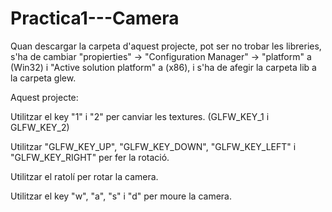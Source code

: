 # Practica1---Camera
Quan descargar la carpeta d'aquest projecte, pot ser no trobar les libreries, s'ha de cambiar "propierties" -> "Configuration Manager" -> "platform" a (Win32) i "Active solution platform" a (x86), i s'ha de afegir la carpeta lib a la carpeta glew.

Aquest projecte:

Utilitzar el key "1" i "2" per canviar les textures. (GLFW_KEY_1 i GLFW_KEY_2)

Utilitzar "GLFW_KEY_UP", "GLFW_KEY_DOWN", "GLFW_KEY_LEFT" i "GLFW_KEY_RIGHT" per fer la rotació.

Utilitzar el ratolí per rotar la camera.

Utilitzar el key "w", "a", "s" i "d" per moure la camera.
